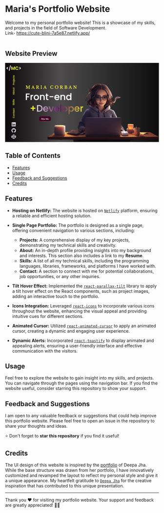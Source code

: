 # Maria's Portfolio Website

Welcome to my personal portfolio website! This is a showcase of my skills, and projects in the field of Software Development. <br/>
Link- https://cute-blini-7a5e87.netlify.app/
<br/> <br/>
## Website Preview
![image](https://github.com/cmary2023/personal-portofolio/blob/main/Maria%20Corban%20(27.05.2024%2019_02).png)


## Table of Contents

- [Features](#features)
- [Usage](#usage)
- [Feedback and Suggestions](#feedback-and-suggestions)
- [Credits](#credits)

## Features

- **Hosting on Netlify:** The website is hosted on [`Netlify`](https://www.netlify.com) platform, ensuring a reliable and efficient hosting solution.

- **Single Page Portfolio:** The portfolio is designed as a single page, offering convenient navigation to various sections, including:
    - **Projects:** A comprehensive display of my key projects, demonstrating my technical skills and creativity.
    - **About:** An in-depth profile providing insights into my background and interests. This section also includes a link to my **Resume**.
    - **Skills:** A list of all my technical skills, including the programming languages, libraries, frameworks, and platforms I have worked with.
    - **Contact:** A section to connect with me for potential collaborations, job opportunities, or any other inquiries.

- **Tilt Hover Effect:** Implemented the [`react-parallax-tilt`](https://www.npmjs.com/package/react-parallax-tilt) library to apply a tilt hover effect on the React components, such as project images, adding an interactive touch to the portfolio.

- **Icons Integration:** Leveraged [`react-icons`](https://react-icons.github.io/react-icons/) to incorporate various icons throughout the website, enhancing the visual appeal and providing intuitive cues for different sections.

- **Animated Cursor:** Utilized [`react-animated-cursor`](https://www.npmjs.com/package/react-animated-cursor) to apply an animated cursor, creating a dynamic and engaging user experience.

- **Dynamic Alerts:** Incorporated [`react-toastify`](https://www.npmjs.com/package/react-toastify) to display animated and appealing alerts, ensuring a user-friendly interface and effective communication with the visitors.

## Usage

Feel free to explore the website to gain insight into my skills, and projects. You can navigate through the pages using the navigation bar. If you find the website useful, consider starring this repository to show your support.


## Feedback and Suggestions

I am open to any valuable feedback or suggestions that could help improve this portfolio website. Please feel free to open an issue in the repository to share your thoughts and ideas.

⭐ Don't forget to **star this repository** if you find it useful!

## Credits

The UI design of this website is inspired by the [portfolio](https://github.com/Deepajha14/Deepa-Jha) of Deepa Jha. While the base structure was drawn from her portfolio, I have innovatively customized and revamped the layout to reflect my personal style and give it a unique appearance. My heartfelt gratitude to [`Deepa Jha`]([https://github.com/HamishMW](https://github.com/Deepajha14/Deepa-Jha)) for the creative inspiration that has contributed to this unique presentation.


---

Thank you ❤️ for visiting my portfolio website. Your support and feedback are greatly appreciated! 🙌🏻
